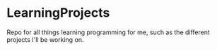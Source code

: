 # LearningProjects
Repo for all things learning programming for me, such as the different projects I'll be working on.
